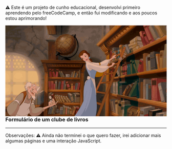 ⚠️ Este é um projeto de cunho educacional, desenvolvi primeiro aprendendo pelo freeCodeCamp, e então fui modificando e aos poucos estou aprimorando!

<img align="right" src="reações-mademoisellelovesbooks.gif" alt="Gif of Beauty in a library">

### Formulário de um clube de livros ###
<hr>


Observações:
⚠️ Ainda não terminei o que quero fazer, irei adicionar mais algumas páginas e uma interação JavaScript. 